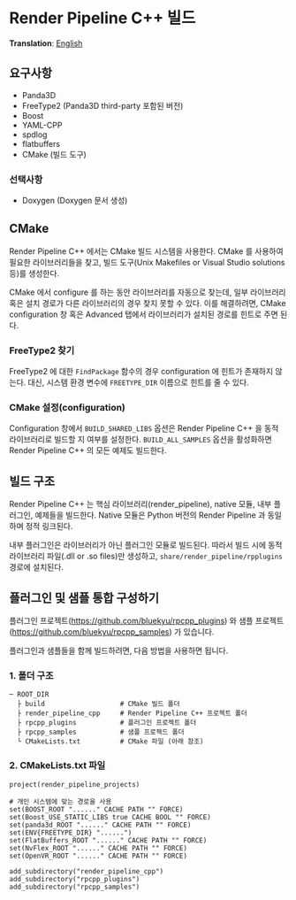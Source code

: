# Render Pipeline C++ 빌드
**Translation**: [English](../build_rpcpp.md)

## 요구사항
- Panda3D
- FreeType2 (Panda3D third-party 포함된 버전)
- Boost
- YAML-CPP
- spdlog
- flatbuffers
- CMake (빌드 도구)

### 선택사항
- Doxygen (Doxygen 문서 생성)



## CMake
Render Pipeline C++ 에서는 CMake 빌드 시스템을 사용한다.
CMake 를 사용하여 필요한 라이브러리들을 찾고, 빌드 도구(Unix Makefiles or Visual Studio solutions 등)를 생성한다.

CMake 에서 configure 를 하는 동안 라이브러리를 자동으로 찾는데, 일부 라이브러리 혹은 설치 경로가 다른 라이브러리의 경우
찾지 못할 수 있다.
이를 해결하려면, CMake configuration 창 혹은 Advanced 탭에서 라이브러리가 설치된 경로를 힌트로 주면 된다.

### FreeType2 찾기
FreeType2 에 대한 `FindPackage` 함수의 경우 configuration 에 힌트가 존재하지 않는다.
대신, 시스템 환경 변수에 `FREETYPE_DIR` 이름으로 힌트를 줄 수 있다.

### CMake 설정(configuration)
Configuration 창에서 `BUILD_SHARED_LIBS` 옵션은 Render Pipeline C++ 을 동적 라이브러리로 빌드할 지 여부를 설정한다.
`BUILD_ALL_SAMPLES` 옵션을 활성화하면 Render Pipeline C++ 의 모든 예제도 빌드한다.



## 빌드 구조
Render Pipeline C++ 는 핵심 라이브러리(render_pipeline), native 모듈, 내부 플러그인, 예제들을 빌드한다.
Native 모듈은 Python 버전의 Render Pipeline 과 동일하며 정적 링크된다.

내부 플러그인은 라이브러리가 아닌 플러그인 모듈로 빌드된다. 따라서 빌드 시에 동적 라이브러리 파일(.dll or .so files)만 생성하고,
`share/render_pipeline/rpplugins` 경로에 설치된다.



## 플러그인 및 샘플 통합 구성하기
플러그인 프로젝트(https://github.com/bluekyu/rpcpp_plugins) 와
샘플 프로젝트(https://github.com/bluekyu/rpcpp_samples) 가 있습니다.

플러그인과 샘플들을 함께 빌드하려면, 다음 방법을 사용하면 됩니다.

### 1. 폴더 구조
```
─ ROOT_DIR
  ├ build                   # CMake 빌드 폴더
  ├ render_pipeline_cpp     # Render Pipeline C++ 프로젝트 폴더
  ├ rpcpp_plugins           # 플러그인 프로젝트 폴더
  ├ rpcpp_samples           # 샘플 프로젝드 폴더
  └ CMakeLists.txt          # CMake 파일 (아래 참조)
```

### 2. CMakeLists.txt 파일
```
project(render_pipeline_projects)

# 개인 시스템에 맞는 경로을 사용
set(BOOST_ROOT "......" CACHE PATH "" FORCE)
set(Boost_USE_STATIC_LIBS true CACHE BOOL "" FORCE)
set(panda3d_ROOT "......" CACHE PATH "" FORCE)
set(ENV{FREETYPE_DIR} "......")
set(FlatBuffers_ROOT "......" CACHE PATH "" FORCE)
set(NvFlex_ROOT "......" CACHE PATH "" FORCE)
set(OpenVR_ROOT "......" CACHE PATH "" FORCE)

add_subdirectory("render_pipeline_cpp")
add_subdirectory("rpcpp_plugins")
add_subdirectory("rpcpp_samples")
```
